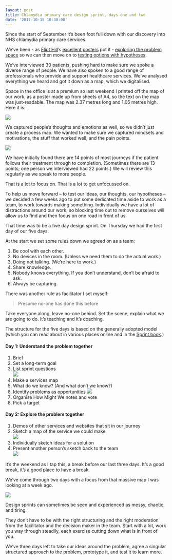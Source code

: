 ```yaml
---
layout: post
title: Chlamydia primary care design sprint, days one and two
date: '2017-10-15 10:30:00'
---
```

Since the start of September it’s been foot full down with our discovery into NHS chlamydia primary care services.

We’ve been - as [Eliot Hill](https://twitter.com/eliothill)’s [excellent posters](https://github.com/eliothill/service-design-posters) put it - [exploring the problem space](https://github.com/eliothill/service-design-posters/blob/master/Discovery.jpg) so we can then move on to [testing options with hypotheses](https://github.com/eliothill/service-design-posters/blob/master/Alpha.jpg).

We’ve interviewed 30 patients, pushing hard to make sure we spoke a diverse range of people. We have also spoken to a good range of professionals who provide and support healthcare services. We’ve analysed everything we heard and got it down as a map, which we digitalised.

Space in the office is at a premium so last weekend I printed off the map of our work, as a poster made up from sheets of A4, so the text on the map was just-readable. The map was 2.37 metres long and 1.05 metres high. Here it is:

![](/assets/chlamydia-em-for-scale.jpg)

We captured people’s thoughts and emotions as well, so we didn’t just create a process map. We wanted to make sure we captured mindsets and motivations, the stuff that worked well, and the pain points.

![](/assets/chlamydia-steps.jpg)

We have initially found there are 14 points of most journeys if the patient follows their treatment through to completion. (Sometimes there are 13 points; one person we interviewed had 22 points.) We will review this regularly as we speak to more people.

That is a lot to focus on. That is a lot to get unfocussed on.

To help us move forward – to test our ideas, our thoughts, our hypotheses – we decided a few weeks ago to put some dedicated time aside to work as a team, to work towards making something. Individually we have a lot of distractions around our work, so blocking time out to remove ourselves will allow us to find and then focus on one road in front of us.

That time was to be a five day design sprint. On Thursday we had the first day of our five days.

At the start we set some rules down we agreed on as a team:

1. Be cool with each other.
2. No devices in the room. (Unless we need them to do the actual work.)
3. Doing not talking. (We’re here to work.)
4. Share knowledge.
5. Nobody knows everything. If you don’t understand, don’t be afraid to ask.
6. Always be capturing.

There was another rule as facilitator I set myself:

> Presume no-one has done this before

Take everyone along, leave no-one behind. Set the scene, explain what we are going to do. It’s teaching and it’s coaching.

The structure for the five days is based on the generally adopted model (which you can read about in various places online and in the [Sprint book](https://www.amazon.co.uk/Sprint-Solve-Problems-Test-Ideas/dp/150112174X).)

#### Day 1: Understand the problem together

1. Brief
2. Set a long-term goal
3. List sprint questions  
![](/assets/chlamydia-why-doing-this.jpg)
4. Make a services map
5. What do we know? (And what don’t we know?)
6. Identify problems as opportunities
![](/assets/chlamydia-opportunities.jpg)
7. Organise How Might We notes and vote
8. Pick a target

#### Day 2: Explore the problem together

1. Demos of other services and websites that sit in our journey
2. Sketch a map of the service we could make  
![](/assets/chlamydia-map.jpg)
3. Individually sketch ideas for a solution
4. Present another person’s sketch back to the team  
![](/assets/chlamydia-sketches.jpg)

It’s the weekend as I tap this, a break before our last three days. It’s a good break, it’s a good place to have a break.

We’ve come through two days with a focus from that massive map I was looking at a week ago.

![](/assets/chlamydia-focus.jpg)

Design sprints can sometimes be seen and experienced as messy, chaotic, and tiring.

They don’t have to be with the right structuring and the right moderation from the facilitator and the decision maker in the team. Start with a lot, work you way through steadily, each exercise cutting down what is in front of you.

We’ve three days left to take our ideas around the problem, agree a singular structured approach to the problem, prototype it, and test it to learn more.
